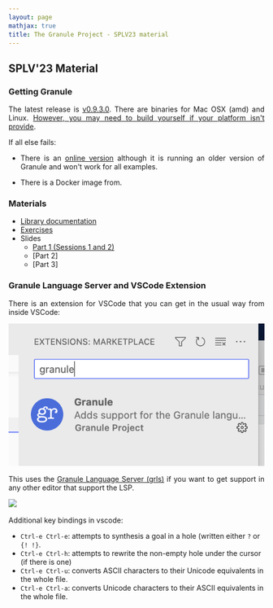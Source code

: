 ```yaml
---
layout: page
mathjax: true
title: The Granule Project - SPLV23 material
---
```


<style>
  p, div {
    text-align: justify;
  }
</style>

SPLV'23 Material
------------------------------

### Getting Granule

The latest release is [v0.9.3.0](https://github.com/granule-project/granule/releases).
There are binaries for Mac OSX (amd) and Linux. [However, you may need to build yourself
if your platform isn't provide](https://github.com/granule-project/granule/blob/main/README.md#installation).

If all else fails:

* There is an [online version](https://tio.run/#granule) although it is running an older version of Granule and won't work for all examples.

* There is a Docker image from.


### Materials

* [Library documentation](https://granule-project.github.io/docs)
* [Exercises](https://granule-project.github.io/splv23-exercises.pdf)
* Slides
  * [Part 1 (Sessions 1 and 2)](https://granule-project.github.io/splv23-slides-part1.pdf)
  * [Part 2]
  * [Part 3]

### Granule Language Server and VSCode Extension

There is an extension for VSCode that you can get in the usual way from
inside VSCode:

<img src="images/vscode-extension.png" />

This uses the [Granule Language Server (grls)](https://github.com/granule-project/granule/tree/main/server) if you want to get support in any other editor that support the LSP.

<img src="https://github.com/granule-project/granule/raw/dev-minor/server/vscode-diagnostics.gif" />

Additional key bindings in vscode:

* `Ctrl-e Ctrl-e`: attempts to synthesis a goal in a hole (written either `?` or `{! !}`.
* `Ctrl-e Ctrl-h`: attempts to rewrite the non-empty hole under the cursor (if there is one)
* `Ctrl-e Ctrl-u`: converts ASCII characters to their Unicode equivalents in the whole file.
* `Ctrl-e Ctrl-a`: converts Unicode characters to their ASCII equivalents in the whole file.
